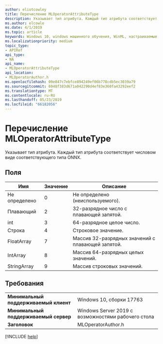 ```yaml
---
author: eliotcowley
title: Перечисление MLOperatorAttributeType
description: Указывает тип атрибута. Каждый тип атрибута соответствует числовом виде соответствующего типа ONNX.
ms.author: elcowle
ms.date: 4/1/2019
ms.topic: article
keywords: Windows 10, windows машинного обучения, WinML, настраиваемые операторы, MLOperatorAttributeType
ms.localizationpriority: medium
topic_type:
- APIRef
api_type:
- NA
api_name:
- MLOperatorAttributeType
api_location:
- MLOperatorAuthor.h
ms.openlocfilehash: 09e847c7ebfce894249ef06b778cdb5ec3039a79
ms.sourcegitcommit: 6948f383d671a042290d4ef83e360fa43292eef2
ms.translationtype: MT
ms.contentlocale: ru-RU
ms.lasthandoff: 05/23/2019
ms.locfileid: "66182056"
---
```

# <a name="mloperatorattributetype-enum"></a>Перечисление MLOperatorAttributeType

Указывает тип атрибута. Каждый тип атрибута соответствует числовом виде соответствующего типа ONNX.

## <a name="fields"></a>Поля

| Имя        | Значение | Описание                            |
|-------------|-------|----------------------------------------|
| Не определено   | 0     | Не определено (неиспользуемого).                    |
| Плавающий       | 2     | 32-разрядное число с плавающей запятой.                 |
| int         | 3     | 64-разрядное целое число.                        |
| Строка      | 4     | Строковое значение.                          |
| FloatArray  | 7     | Массив 32-разрядных значений с плавающей запятой. |
| IntArray    | 8     | Массив 64-разрядных целых значений.        |
| StringArray | 9     | Массив строковых значений.                |

## <a name="requirements"></a>Требования

| | |
|-|-|
| **Минимальный поддерживаемый клиент** | Windows 10, сборки 17763 |
| **Минимальный поддерживаемый сервер** | Windows Server 2019 с возможностями рабочего стола |
| **Заголовок** | MLOperatorAuthor.h |

[!INCLUDE [help](../../includes/get-help.md)]
